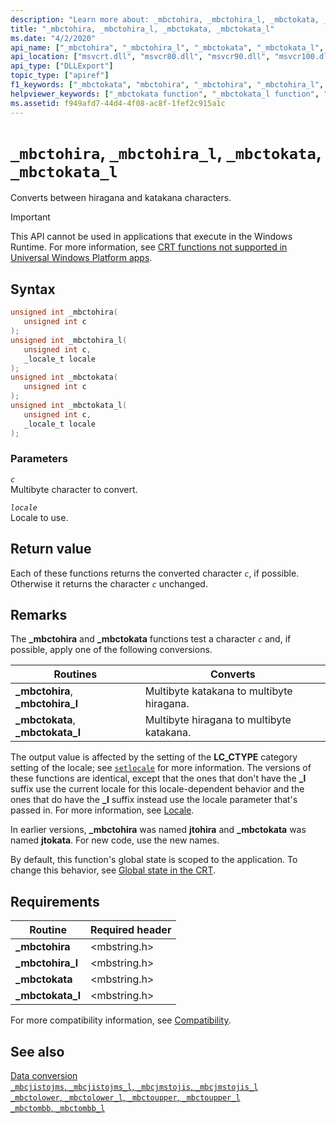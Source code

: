 ```yaml
---
description: "Learn more about: _mbctohira, _mbctohira_l, _mbctokata, _mbctokata_l"
title: "_mbctohira, _mbctohira_l, _mbctokata, _mbctokata_l"
ms.date: "4/2/2020"
api_name: ["_mbctohira", "_mbctohira_l", "_mbctokata", "_mbctokata_l", "_o__mbctohira", "_o__mbctohira_l", "_o__mbctokata", "_o__mbctokata_l"]
api_location: ["msvcrt.dll", "msvcr80.dll", "msvcr90.dll", "msvcr100.dll", "msvcr100_clr0400.dll", "msvcr110.dll", "msvcr110_clr0400.dll", "msvcr120.dll", "msvcr120_clr0400.dll", "ucrtbase.dll", "api-ms-win-crt-multibyte-l1-1-0.dll", "api-ms-win-crt-private-l1-1-0.dll"]
api_type: ["DLLExport"]
topic_type: ["apiref"]
f1_keywords: ["_mbctokata", "mbctohira", "_mbctohira", "_mbctohira_l", "mbctokata", "mbctokata_l", "mbctohira_l", "_mbctokata_l"]
helpviewer_keywords: ["_mbctokata function", "_mbctokata_l function", "_mbctohira_l function", "mbctohira_l function", "mbctohira function", "mbctokata_l function", "_mbctohira function", "mbctokata function"]
ms.assetid: f949afd7-44d4-4f08-ac8f-1fef2c915a1c
---
```

# `_mbctohira`, `_mbctohira_l`, `_mbctokata`, `_mbctokata_l`

Converts between hiragana and katakana characters.

> [!IMPORTANT]
> This API cannot be used in applications that execute in the Windows Runtime. For more information, see [CRT functions not supported in Universal Windows Platform apps](../../cppcx/crt-functions-not-supported-in-universal-windows-platform-apps.md).

## Syntax

```C
unsigned int _mbctohira(
   unsigned int c
);
unsigned int _mbctohira_l(
   unsigned int c,
   _locale_t locale
);
unsigned int _mbctokata(
   unsigned int c
);
unsigned int _mbctokata_l(
   unsigned int c,
   _locale_t locale
);
```

### Parameters

*`c`*\
Multibyte character to convert.

*`locale`*\
Locale to use.

## Return value

Each of these functions returns the converted character *`c`*, if possible. Otherwise it returns the character *`c`* unchanged.

## Remarks

The **_mbctohira** and **_mbctokata** functions test a character *`c`* and, if possible, apply one of the following conversions.

|Routines|Converts|
|--------------|--------------|
|**_mbctohira**, **_mbctohira_l**|Multibyte katakana to multibyte hiragana.|
|**_mbctokata**, **_mbctokata_l**|Multibyte hiragana to multibyte katakana.|

The output value is affected by the setting of the **LC_CTYPE** category setting of the locale; see [`setlocale`](setlocale-wsetlocale.md) for more information. The versions of these functions are identical, except that the ones that don't have the **_l** suffix use the current locale for this locale-dependent behavior and the ones that do have the **_l** suffix instead use the locale parameter that's passed in. For more information, see [Locale](../locale.md).

In earlier versions, **_mbctohira** was named **jtohira** and **_mbctokata** was named **jtokata**. For new code, use the new names.

By default, this function's global state is scoped to the application. To change this behavior, see [Global state in the CRT](../global-state.md).

## Requirements

|Routine|Required header|
|-------------|---------------------|
|**_mbctohira**|\<mbstring.h>|
|**_mbctohira_l**|\<mbstring.h>|
|**_mbctokata**|\<mbstring.h>|
|**_mbctokata_l**|\<mbstring.h>|

For more compatibility information, see [Compatibility](../compatibility.md).

## See also

[Data conversion](../data-conversion.md)\
[`_mbcjistojms`, `_mbcjistojms_l`, `_mbcjmstojis`, `_mbcjmstojis_l`](mbcjistojms-mbcjistojms-l-mbcjmstojis-mbcjmstojis-l.md)\
[`_mbctolower`, `_mbctolower_l`, `_mbctoupper`, `_mbctoupper_l`](mbctolower-mbctolower-l-mbctoupper-mbctoupper-l.md)\
[`_mbctombb`, `_mbctombb_l`](mbctombb-mbctombb-l.md)
